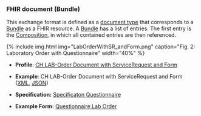 <!-- markdownlint-disable MD041 -->

### FHIR document (Bundle)

This exchange format is defined as a [document type](https://www.hl7.org/fhir/documents.html) that corresponds to a [Bundle](https://www.hl7.org/fhir/bundle.html) as a FHIR resource. A [Bundle](https://www.hl7.org/fhir/bundle.html) has a list of entries. The first entry is the [Composition](https://www.hl7.org/fhir/composition.html), in which all contained entries are then referenced.

{% include img.html img="LabOrderWithSR_andForm.png" caption="Fig. 2: Laboratory Order with Questionnaire" width="40%" %}

* **Profile**: [CH LAB-Order Document with ServiceRequest and Form](StructureDefinition-ch-lab-order-document-with-sr-and-form.html)

* **Example**: CH LAB-Order Document with ServiceRequest and Form ([XML](Bundle-ch-lab-order-with-sr-and-form.xml.html), [JSON](Bundle-ch-lab-order-with-sr-and-form.json.html))

* **Specification:** [Specificaton Questionnaire](Questionnaire-LabOrder-form.html)
  
* **Example Form:** [Questionnaire Lab Order](https://laborprojektgruppe.ch/questionnaire/)
